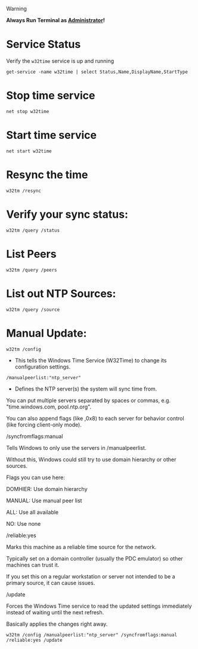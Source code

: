 > [!WARNING]
> **Always Run Terminal as <ins>Administrator</ins>!**

# Service Status
Verify the `w32time` service is up and running
```
get-service -name w32time | select Status,Name,DisplayName,StartType
```

# Stop time service 
```
net stop w32time 
```

# Start time service 
``` 
net start w32time 
```

# Resync the time 
```
w32tm /resync 
```

# Verify your sync status: 
```
w32tm /query /status 
```

# List Peers
```
w32tm /query /peers 
```

# List out NTP Sources: 
```
w32tm /query /source 
```

# Manual Update:
`w32tm /config`
- This tells the Windows Time Service (W32Time) to change its configuration settings.

`/manualpeerlist:"ntp_server"`
- Defines the NTP server(s) the system will sync time from.

You can put multiple servers separated by spaces or commas, e.g. "time.windows.com, pool.ntp.org".

You can also append flags (like ,0x8) to each server for behavior control (like forcing client-only mode).

/syncfromflags:manual

Tells Windows to only use the servers in /manualpeerlist.

Without this, Windows could still try to use domain hierarchy or other sources.

Flags you can use here:

DOMHIER: Use domain hierarchy

MANUAL: Use manual peer list

ALL: Use all available

NO: Use none

/reliable:yes

Marks this machine as a reliable time source for the network.

Typically set on a domain controller (usually the PDC emulator) so other machines can trust it.

If you set this on a regular workstation or server not intended to be a primary source, it can cause issues.

/update

Forces the Windows Time service to read the updated settings immediately instead of waiting until the next refresh.

Basically applies the changes right away.


```
w32tm /config /manualpeerlist:"ntp_server" /syncfromflags:manual /reliable:yes /update
```
